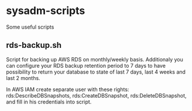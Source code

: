 # sysadm-scripts

Some useful scripts

## rds-backup.sh 
Script for backing up AWS RDS on monthly/weekly basis. Additionaly you can configure your RDS backup retention period to 7 days to have possibility to return your database to state of last 7 days, last 4 weeks and last 2 months.

In AWS IAM create separate user with these rights: rds:DescribeDBSnapshots, rds:CreateDBSnapshot, rds:DeleteDBSnapshot, and fill in his credentials into script.

